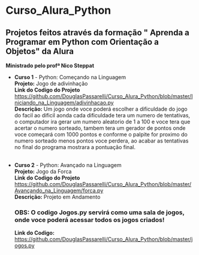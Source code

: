# Curso_Alura_Python
## Projetos feitos através da formação " Aprenda a Programar em Python com Orientação a Objetos" da Alura
**Ministrado pelo profª Nico Steppat**


* **Curso 1** - Python: Começando na Linguagem  </br>
    **Projeto:** Jogo de adivinhação  </br>
    **Link do Codigo do Projeto** <https://github.com/DouglasPassarelli/Curso_Alura_Python/blob/master/Iniciando_na_Linguagem/adivinhacao.py>  </br>
    **Descrição:** Um jogo onde voce poderá escolher a dificuldade do jogo do facil ao dificil aonda cada dificuldade tera um numero de tentativas, o computador ira gerar um numero aleatorio
    de 1 a 100 e voce tera que acertar o numero sorteado, tambem tera um gerador de pontos onde voce começará com 1000 pontos e conforme o palpite for proximo do numero sorteado menos pontos 
    voce perdera, ao acabar as tentativas no final do programa mostrara a pontuação final.  </br>
      </br>
    
* **Curso 2** - Python: Avançado na Linguagem  </br>
  **Projeto:** Jogo da Forca  </br>
  **Link do Codigo do Projeto** <https://github.com/DouglasPassarelli/Curso_Alura_Python/blob/master/Avançando_na_Linguagem/forca.py>  </br>
  **Descrição:** Projeto em Andamento  </br>
  
  ### **OBS:** O codigo Jogos.py servirá como uma sala de jogos, onde voce poderá acessar todos os jogos criados!  </br>
  **Link do Codigo:** <https://github.com/DouglasPassarelli/Curso_Alura_Python/blob/master/jogos.py>
 

